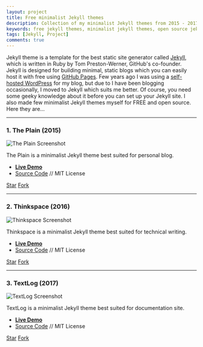 ```yaml
---
layout: project
title: Free minimalist Jekyll themes
description: Collection of my minimalist Jekyll themes from 2015 - 2017, available for free and open source.
keywords: free jekyll themes, minimalist jekyll themes, open source jekyll themes
tags: [Jekyll, Project]
comments: true
---
```


<script async defer src="https://buttons.github.io/buttons.js"></script>

Jekyll theme is a template for the best static site generator called [Jekyll](https://en.wikipedia.org/wiki/Jekyll_(software)), which is written in Ruby by Tom Preston-Werner, GitHub's co-founder. Jekyll is designed for building minimal, static blogs which you can easily host it with free using [GitHub Pages](https://pages.github.com/). Few years ago I was using a [self-hosted WordPress](https://wordpress.org/) for my blog, but due to I have been blogging occasionally, I moved to Jekyll which suits me better. Of course, you need some geeky knowledge about it before you can set up your Jekyll site. I also made few minimalist Jekyll themes myself for FREE and open source. Here they are...

---

### 1. The Plain (2015)

![The Plain Screenshot](http://i.imgur.com/8ZXhjfV.png)

The Plain is a minimalist Jekyll theme best suited for personal blog.

- [**Live Demo**](http://heiswayi.github.io/the-plain)
- [Source Code](https://github.com/heiswayi/the-plain) // MIT License

<a class="github-button" href="https://github.com/heiswayi/the-plain" data-icon="octicon-star" data-style="mega" data-count-href="/heiswayi/the-plain/stargazers" data-count-api="/repos/heiswayi/the-plain#stargazers_count" data-count-aria-label="# stargazers on GitHub" aria-label="Star heiswayi/the-plain on GitHub">Star</a> <a class="github-button" href="https://github.com/heiswayi/the-plain/fork" data-icon="octicon-repo-forked" data-style="mega" data-count-href="/heiswayi/the-plain/network" data-count-api="/repos/heiswayi/the-plain#forks_count" data-count-aria-label="# forks on GitHub" aria-label="Fork heiswayi/the-plain on GitHub">Fork</a>

---

### 2. Thinkspace (2016)

![Thinkspace Screenshot](http://i.imgur.com/IMQDB9e.png)

Thinkspace is a minimalist Jekyll theme best suited for technical writing.

- [**Live Demo**](http://heiswayi.github.io/thinkspace)
- [Source Code](https://github.com/heiswayi/thinkspace) // MIT License

<a class="github-button" href="https://github.com/heiswayi/thinkspace" data-icon="octicon-star" data-style="mega" data-count-href="/heiswayi/thinkspace/stargazers" data-count-api="/repos/heiswayi/thinkspace#stargazers_count" data-count-aria-label="# stargazers on GitHub" aria-label="Star heiswayi/thinkspace on GitHub">Star</a> <a class="github-button" href="https://github.com/heiswayi/thinkspace/fork" data-icon="octicon-repo-forked" data-style="mega" data-count-href="/heiswayi/thinkspace/network" data-count-api="/repos/heiswayi/thinkspace#forks_count" data-count-aria-label="# forks on GitHub" aria-label="Fork heiswayi/thinkspace on GitHub">Fork</a>

---

### 3. TextLog (2017)

![TextLog Screenshot](http://i.imgur.com/StRXiZt.png)

TextLog is a minimalist Jekyll theme best suited for documentation site.

- [**Live Demo**](http://heiswayi.github.io/textlog)
- [Source Code](http://github.com/heiswayi/textlog) // MIT License

<a class="github-button" href="https://github.com/heiswayi/textlog" data-icon="octicon-star" data-style="mega" data-count-href="/heiswayi/textlog/stargazers" data-count-api="/repos/heiswayi/textlog#stargazers_count" data-count-aria-label="# stargazers on GitHub" aria-label="Star heiswayi/textlog on GitHub">Star</a> <a class="github-button" href="https://github.com/heiswayi/textlog/fork" data-icon="octicon-repo-forked" data-style="mega" data-count-href="/heiswayi/textlog/network" data-count-api="/repos/heiswayi/textlog#forks_count" data-count-aria-label="# forks on GitHub" aria-label="Fork heiswayi/textlog on GitHub">Fork</a>
